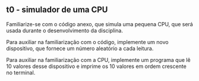 ## t0 - simulador de uma CPU

Familiarize-se com o código anexo, que simula uma pequena CPU, que será usada durante o desenvolvimento da disciplina.

Para auxiliar na familiarização com o código, implemente um novo dispositivo, que fornece um número aleatório a cada leitura.

Para auxiliar na familiarização com a CPU, implemente um programa que lê 10 valores desse dispositivo e imprime os 10 valores em ordem crescente no terminal.
